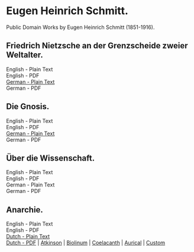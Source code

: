# Eugen Heinrich Schmitt.

Public Domain Works by Eugen Heinrich Schmitt (1851-1916).

## Friedrich Nietzsche an der Grenzscheide zweier Weltalter.

English - Plain Text  
English - PDF  
[German - Plain Text](nietzsche-grenzscheide-zweier-weltalter/full-text-german.md)  
German - PDF  

## Die Gnosis.

English - Plain Text  
English - PDF  
[German - Plain Text](die-gnosis/full-text-german.md)  
German - PDF  

## Über die Wissenschaft.

English - Plain Text  
English - PDF  
German - Plain Text  
German - PDF  

## Anarchie.

English - Plain Text  
English - PDF  
[Dutch - Plain Text](anarchie/full-text-dutch.md)  
[Dutch - PDF](https://cdn.solaranamnesis.com/EugenHeinrichSchmitt/schmitt_anarchie_1899_dutch.pdf) | [Atkinson](https://cdn.solaranamnesis.com/EugenHeinrichSchmitt/schmitt_anarchie_1899_dutch_atkinson.pdf) | [Biolinum](https://cdn.solaranamnesis.com/EugenHeinrichSchmitt/schmitt_anarchie_1899_dutch_biolinum.pdf) | [Coelacanth](https://cdn.solaranamnesis.com/EugenHeinrichSchmitt/schmitt_anarchie_1899_dutch_coelacanth.pdf) | [Aurical](https://cdn.solaranamnesis.com/EugenHeinrichSchmitt/schmitt_anarchie_1899_dutch_aurical.pdf) | [Custom](https://cdn.solaranamnesis.com/EugenHeinrichSchmitt/schmitt_anarchie_1899_dutch_custom.pdf)  
